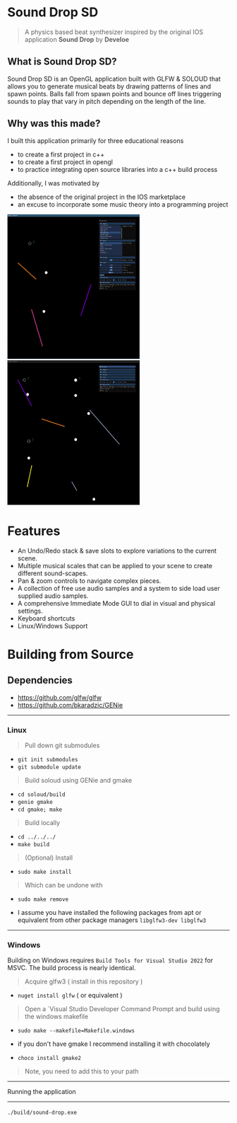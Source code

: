 # Sound Drop SD

> A physics based beat synthesizer inspired by the original IOS application **Sound Drop** by **Develoe**

## What is Sound Drop SD?

Sound Drop SD is an OpenGL application built with GLFW & SOLOUD that allows you to generate
musical beats by drawing patterns of lines and spawn points. Balls fall from spawn points and
bounce off lines triggering sounds to play that vary in pitch depending on the length of the line.

## Why was this made?

I built this application primarily for three educational reasons
  - to create a first project in c++
  - to create a first project in opengl
  - to practice integrating open source libraries into a c++ build process

Additionally, I was motivated by
  - the absence of the original project in the IOS marketplace
  - an excuse to incorporate some music theory into a programming project

[<img src="showcase/snap1.png" width="300" />](showcase/snap1.png)
[<img src="showcase/snap2.png" width="300" />](showcase/snap2.png)

# Features

- An Undo/Redo stack & save slots to explore variations to the current scene.
- Multiple musical scales that can be applied to your scene to create different sound-scapes.
- Pan & zoom controls to navigate complex pieces.
- A collection of free use audio samples and a system to side load user supplied audio samples.
- A comprehensive Immediate Mode GUI to dial in visual and physical settings.
- Keyboard shortcuts
- Linux/Windows Support

# Building from Source

## Dependencies

- https://github.com/glfw/glfw
- https://github.com/bkaradzic/GENie
  
---

### Linux

> Pull down git submodules
- `git init submodules`
- `git submodule update`
> Build soloud using GENie and gmake
- `cd soloud/build`
- `genie gmake`
- `cd gmake; make`
> Build locally
- `cd ../../../`
- `make build`

> (Optional) Install
- `sudo make install`
> Which can be undone with
- `sudo make remove`

* I assume you have installed the following packages from apt or equivalent from other package managers
`libglfw3-dev libglfw3`

---

### Windows

Building on Windows requires `Build Tools for Visual Studio 2022` for MSVC.
The build process is nearly identical.

> Acquire glfw3 ( install in this repository )
- `nuget install glfw` ( or equivalent )
> Open a `Visual Studio Developer Command Prompt and build using the windows makefile
- `sudo make --makefile=Makefile.windows`

* if you don't have gmake I recommend installing it with chocolately
- `choco install gmake2`
> Note, you need to add this to your path

---

Running the application

---

`./build/sound-drop.exe`




